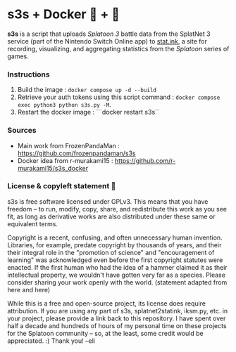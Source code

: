 s3s + Docker 🦑 + 🐳
=====

**s3s** is a script that uploads _Splatoon 3_ battle data from the SplatNet 3 service (part of the Nintendo Switch Online app) to [stat.ink](https://stat.ink/), a site for recording, visualizing, and aggregating statistics from the *Splatoon* series of games.


### Instructions

1. Build the image : ```docker compose up -d --build```
2. Retrieve your auth tokens using this script command : ```docker compose exec python3 python s3s.py -M```.
3. Restart the docker image : ```docker restart s3s``


### Sources

- Main work from FrozenPandaMan : https://github.com/frozenpandaman/s3s
- Docker idea from r-murakami15 : https://github.com/r-murakami15/s3s_docker


### License & copyleft statement 🏴

s3s is free software licensed under GPLv3. This means that you have freedom – to run, modify, copy, share, and redistribute this work as you see fit, as long as derivative works are also distributed under these same or equivalent terms.

Copyright is a recent, confusing, and often unnecessary human invention. Libraries, for example, predate copyright by thousands of years, and their their integral role in the "promotion of science" and "encouragement of learning" was acknowledged even before the first copyright statutes were enacted. If the first human who had the idea of a hammer claimed it as their intellectual property, we wouldn't have gotten very far as a species. Please consider sharing your work openly with the world. (statement adapted from here and here)

While this is a free and open-source project, its license does require attribution. If you are using any part of s3s, splatnet2statink, iksm.py, etc. in your project, please provide a link back to this repository. I have spent over half a decade and hundreds of hours of my personal time on these projects for the Splatoon community – so, at the least, some credit would be appreciated. :) Thank you! –eli

